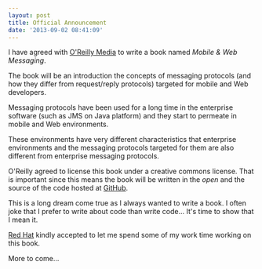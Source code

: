 ```yaml
---
layout: post
title: Official Announcement
date: '2013-09-02 08:41:09'
---
```


I have agreed with [O'Reilly Media][oreilly] to write a book named _Mobile &amp; Web Messaging_.


The book will be an introduction the concepts of messaging protocols (and how they differ from request/reply protocols) targeted for mobile and Web developers.

Messaging protocols have been used for a long time in the enterprise software (such as JMS on Java platform) and they start to permeate in mobile and Web environments.

These environments have very different characteristics that enterprise environments and the messaging protocols targeted for them are also different from enterprise messaging protocols.

O'Reilly agreed to license this book under a creative commons license. That is important since this means the book will be written in the _open_ and the source of the code hosted at [GitHub][github].

This is a long dream come true as I always wanted to write a book. I often joke that I prefer to write about code than  write code... It's time to show that I mean it.

[Red Hat][redhat] kindly accepted to let me spend some of my work time working on this book.

More to come...

[oreilly]: http://oreilly.com
[redhat]: http://redhat.com
[github]: https://github.com/mobile-web-messaging/book/